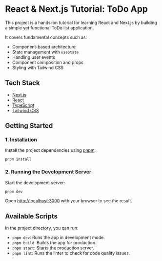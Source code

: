 # React & Next.js Tutorial: ToDo App

This project is a hands-on tutorial for learning React and Next.js by building a simple yet functional ToDo list application.

It covers fundamental concepts such as:
-   Component-based architecture
-   State management with `useState`
-   Handling user events
-   Component composition and props
-   Styling with Tailwind CSS

## Tech Stack

-   [Next.js](https://nextjs.org/)
-   [React](https://react.dev/)
-   [TypeScript](https://www.typescriptlang.org/)
-   [Tailwind CSS](https://tailwindcss.com/)

## Getting Started

### 1. Installation

Install the project dependencies using [pnpm](https://pnpm.io/):

```bash
pnpm install
```

### 2. Running the Development Server

Start the development server:

```bash
pnpm dev
```

Open [http://localhost:3000](http://localhost:3000) with your browser to see the result.

## Available Scripts

In the project directory, you can run:

-   `pnpm dev`: Runs the app in development mode.
-   `pnpm build`: Builds the app for production.
-   `pnpm start`: Starts the production server.
-   `pnpm lint`: Runs the linter to check for code quality issues.
